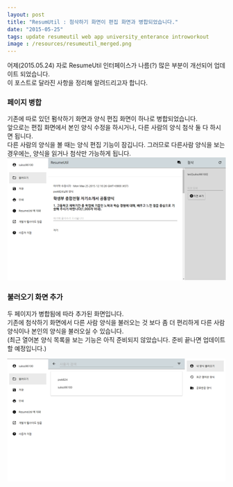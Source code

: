 ```yaml
---
layout: post
title: "ResumUtil : 첨삭하기 화면이 편집 화면과 병합되었습니다."
date: "2015-05-25"
tags: update resumeutil web app university_enterance introworkout
image : /resources/resumeutil_merged.png
---
```


어제(2015.05.24) 자로 ResumeUtil 인터페이스가 나름(?) 많은 부분이 개선되어 업데이트 되었습니다.<br>
이 포스트로 달라진 사항을 정리해 알려드리고자 합니다.

### 페이지 병합

기존에 따로 있던 펌삭하기 화면과 양식 편집 화면이 하나로 병합되었습니다.<br>
앞으로는 편집 화면에서 본인 양식 수정을 하시거나, 다른 사람의 양식 첨삭 둘 다 하시면 됩니다.<br>
다른 사람의 양식을 볼 때는 양식 편집 기능이 잠깁니다. 그러므로 다른사람 양식을 보는 경우에는, 양식을 읽거나 첨삭만 가능하게 됩니다.
<img src="/resources/resumeutil_merged.png"><br>

### 불러오기 화면 추가

두 페이지가 병합됨에 따라 추가된 화면입니다.<br>
기존에 첨삭하기 화면에서 다른 사람 양식을 불러오는 것 보다 좀 더 편리하게 다른 사람 양식이나 본인의 양식을 불러오실 수 있습니다.<br>
(최근 열어본 양식 목록을 보는 기능은 아직 준비되지 않았습니다. 준비 끝나면 업데이트 할 예정입니다.)

<img src="/resources/resumeutil_loadform.png"><br>